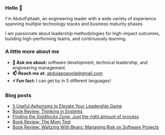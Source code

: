 ### Hello 👋

I'm AbdulFattaah, an engineering leader with a wide variety of experience spanning multiple technology stacks and business maturity phases. 

I am passionate about leadership methodologies for high-impact outcomes, building high-performing teams, and continuously learning.

### A little more about me
- **💬 Ask me about:** software development, technical leadership, and engineering management.
- **📫 Reach me at:** abdulapopoola@gmail.com
- **⚡ Fun fact:** I can get by in 5 different languages!

### Blog posts
<!-- BLOG-POST-LIST:START -->
- [5 Useful Aphorisms to Elevate Your Leadership Game](https://abdulapopoola.com/2025/01/06/16315/)
- [Book Review: Thinking in Systems](https://abdulapopoola.com/2024/09/25/book-review-thinking-in-systems/)
- [Finding the Goldilocks Zone: Just the right amount of process](https://abdulapopoola.com/2024/09/04/finding-the-goldilocks-zone-just-the-right-amount-of-process/)
- [Book Review: The Mom Test](https://abdulapopoola.com/2024/08/14/book-review-the-mom-test/)
- [Book Review: Waltzing With Bears: Managing Risk on Software Projects](https://abdulapopoola.com/2024/07/24/book-review-waltzing-with-bears-managing-risk-on-software-projects/)
<!-- BLOG-POST-LIST:END -->
